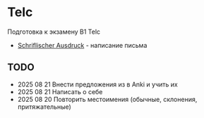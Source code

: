 # Telc

Подготовка к экзамену B1 Telc

- [Schriflischer Ausdruck](./SCHRIFTLICHER-AUSDRUCK.md) - написание письма

## TODO

- 2025 08 21 Внести предложения из [](../../resource/sentence/b1-telc/TEMPLATES.md) в Anki и учить их
- 2025 08 21 Написать о себе
- 2025 08 20 Повторить местоимения (обычные, склонения, притяжательные)